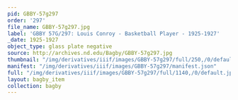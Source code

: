 ```yaml
---
pid: GBBY-57g297
order: '297'
file_name: GBBY-57g297.jpg
label: 'GBBY 57G/297: Louis Conroy - Basketball Player - 1925-1927'
_date: 1925-1927
object_type: glass plate negative
source: http://archives.nd.edu/Bagby/GBBY-57g297.jpg
thumbnail: "/img/derivatives/iiif/images/GBBY-57g297/full/250,/0/default.jpg"
manifest: "/img/derivatives/iiif/images/GBBY-57g297/manifest.json"
full: "/img/derivatives/iiif/images/GBBY-57g297/full/1140,/0/default.jpg"
layout: bagby_item
collection: bagby
---
```

